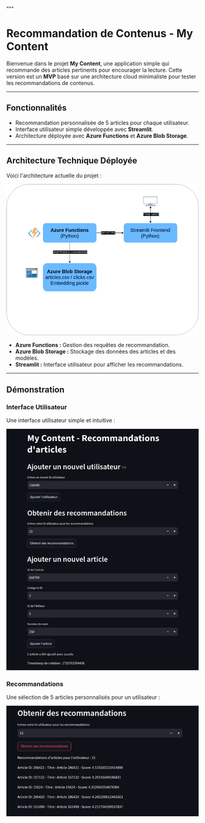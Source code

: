 """
# **Recommandation de Contenus - My Content**

Bienvenue dans le projet **My Content**, une application simple qui recommande des articles pertinents pour encourager la lecture. Cette version est un **MVP** basé sur une architecture cloud minimaliste pour tester les recommandations de contenus.

---

## **Fonctionnalités**
- Recommandation personnalisée de 5 articles pour chaque utilisateur.
- Interface utilisateur simple développée avec **Streamlit**.
- Architecture déployée avec **Azure Functions** et **Azure Blob Storage**.

---

## **Architecture Technique Déployée**

Voici l'architecture actuelle du projet :

![Architecture Déployée](simpledia.png)

- **Azure Functions :** Gestion des requêtes de recommandation.
- **Azure Blob Storage :** Stockage des données des articles et des modèles.
- **Streamlit :** Interface utilisateur pour afficher les recommandations.

---

## **Démonstration**

### Interface Utilisateur
Une interface utilisateur simple et intuitive :

![Interface Utilisateur](interface_utilisateur.png)

### Recommandations
Une sélection de 5 articles personnalisés pour un utilisateur :

![Exemple Recommandations](exemple_recommandations.png)
